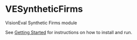 # VESyntheticFirms
VisionEval Synthetic Firms module

See [Getting Started](https://github.com/gregorbj/VisionEval/blob/master/README.md) for instructions on how to install and run.
